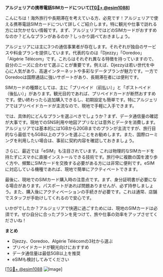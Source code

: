 **アルジェリアの携帯電話SIMカードについて[[TG💪+ @esim1088](https://t.me/s/esim1088)]**

こんにちは！海外旅行や長期滞在を考えている方、必見です！アルジェリアで使える携帯電話SIMカードについて詳しくご紹介します。特に観光や仕事で訪れる方には欠かせない情報です。まず、アルジェリアではどのSIMカードがおすすめなのか？どんなプランがあるのか？しっかり調べておきましょう。

アルジェリアには主に3つの通信事業者が存在します。それぞれが独自のサービスや料金プランを提供しています。代表的なのは「Djezzy」「Ooredoo」「Algérie Télécom」です。これらはそれぞれ異なる特徴を持っていますので、自分のニーズに合わせて選ぶことが重要です。例えば、Djezzyは若い世代を中心に人気があり、高速インターネットや多彩なデータプランが魅力です。一方でOoredooは国際通話に強いサポートがあり、長期滞在者には便利です。

SIMカードの種類としては、主に「プリペイド（前払い）」と「ポストペイド（後払い）」があります。観光目的であれば、プリペイドカードが断然おすすめです。使い終わったら追加購入できるし、初期設定も簡単です。特にアルジェリアではプリペイドカードが主流なので、現地で手軽に入手できます。

では、具体的にどんなプランを選ぶべきでしょうか？まず、データ通信量の確認が大事です。現地でのSNS利用や地図アプリなどは意外とデータを消費します。アルジェリアでは基本的には1GBから20GBまでのプランが主流ですが、旅行目的なら最低でも5GB以上のプランを選ぶことをお勧めします。また、国際ローミングを利用したい場合は、事前に契約内容を確認しておきましょう。

さらに、最近では「eSIM」も注目されています。これは物理的なSIMカードを持たずにスマホに直接インストールできる技術です。旅行中に複数の国を渡り歩く方や、頻繁にSIMカードを交換する必要がある方には非常に便利です。eSIMに対応している機種であれば、現地で簡単にアクティベートできます。

最後に、現地でのSIMカード購入時の注意点です。まず、身分証明書が必要になる場合があります。パスポートがあれば問題ありませんが、必ず持参しましょう。また、購入後にアクティベーションの手続きが必要です。これは通常、店舗でスタッフが手助けしてくれるので安心です。

いかがでしたか？アルジェリアで快適に過ごすためには、現地のSIMカードは必須です。ぜひ自分に合ったプランを見つけて、旅や仕事の効率をアップさせてくださいね！

**まとめ**
- Djezzy、Ooredoo、Algérie Télécomの3社から選ぶ
- プリペイドカードが観光向けにおすすめ
- データ通信量は最低5GB以上を推奨
- eSIMも検討してみてください

[[TG💪+ @esim1088](https://t.me/s/esim1088) ![Image](https://i.postimg.cc/Y0z9fWf4/image.png)]